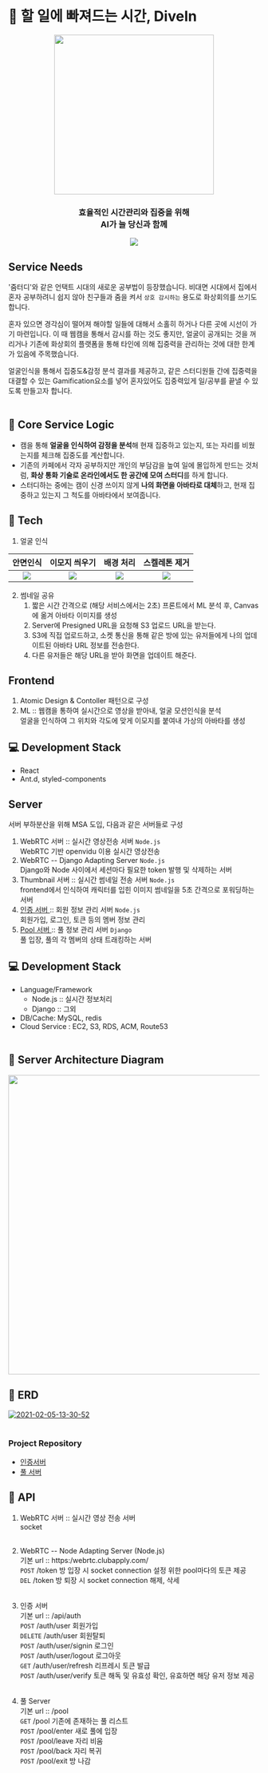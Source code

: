 # 🤽 할 일에 빠져드는 시간, DiveIn

<div align="center">
  <img src="https://user-images.githubusercontent.com/7090906/107105445-ad1ac680-6869-11eb-9eb9-65e95b945424.png"  width="320" />
  <h3>
    효율적인 시간관리와 집중을 위해<br/>
    AI가 늘 당신과 함께
  </h3>

  <div>
    <img src="https://badgen.net/badge/AI/DiveIn/blue"/>
  </div>
</div>

## Service Needs

'줌터디'와 같은 언택트 시대의 새로운 공부법이 등장했습니다.
비대면 시대에서 집에서 혼자 공부하려니 쉽지 않아 친구들과 줌을 켜서 `상호 감시하는` 용도로 화상회의를 쓰기도 합니다.

혼자 있으면 경각심이 떨어져 해야할 일들에 대해서 소홀히 하거나 다른 곳에 시선이 가기 마련입니다.
이 때 웹캠을 통해서 감시를 하는 것도 좋지만, 얼굴이 공개되는 것을 꺼리거나 기존에 화상회의 플랫폼을 통해 타인에 의해 집중력을 관리하는 것에 대한 한계가 있음에 주목했습니다.

얼굴인식을 통해서 집중도&감정 분석 결과를 제공하고, 같은 스터디원들 간에 집중력을 대결할 수 있는 Gamification요소를 넣어 혼자있어도 집중력있게 일/공부를 끝낼 수 있도록 만들고자 합니다.<br><br>

## 📌 Core Service Logic

- 캠을 통해 **얼굴을 인식하여 감정을 분석**해 현재 집중하고 있는지, 또는 자리를 비웠는지를 체크해 집중도를 계산합니다.
- 기존의 카페에서 각자 공부하지만 개인의 부담감을 높여 일에 몰입하게 만드는 것처럼, **화상 통화 기술로 온라인에서도 한 공간에 모여 스터디**를 하게 합니다.
- 스터디하는 중에는 캠이 신경 쓰이지 않게 **나의 화면을 아바타로 대체**하고, 현재 집중하고 있는지 그 척도를 아바타에서 보여줍니다.

## 🚀 Tech

1. 얼굴 인식

|                                                 안면인식                                                  |                                               이모지 씌우기                                               |                                                 배경 처리                                                 |                                               스켈레톤 제거                                               |
| :-------------------------------------------------------------------------------------------------------: | :-------------------------------------------------------------------------------------------------------: | :-------------------------------------------------------------------------------------------------------: | :-------------------------------------------------------------------------------------------------------: |
| ![](https://user-images.githubusercontent.com/7090906/107106329-68455e80-686e-11eb-9b0c-5f35dab93f7c.png) | ![](https://user-images.githubusercontent.com/7090906/107106333-6a0f2200-686e-11eb-9147-0448b5a67d81.png) | ![](https://user-images.githubusercontent.com/7090906/107106335-6b404f00-686e-11eb-9211-500b5e2bd375.png) | ![](https://user-images.githubusercontent.com/7090906/107106339-6d0a1280-686e-11eb-8e60-e9f4774cc584.png) |

2. 썸네일 공유
   1. 짧은 시간 간격으로 (해당 서비스에서는 2초) 프론트에서 ML 분석 후, Canvas에 옮겨 아바타 이미지를 생성
   2. Server에 Presigned URL을 요청해 S3 업로드 URL을 받는다.
   3. S3에 직접 업로드하고, 소켓 통신을 통해 같은 방에 있는 유저들에게 나의 업데이트된 아바타 URL 정보를 전송한다.
   4. 다른 유저들은 해당 URL을 받아 화면을 업데이트 해준다.

## Frontend

1.  Atomic Design & Contoller 패턴으로 구성
2.  ML :: 웹캠을 통하여 실시간으로 영상을 받아내, 얼굴 모션인식을 분석<br/>
    얼굴을 인식하여 그 위치와 각도에 맞게 이모지를 붙여내 가상의 아바타를 생성

## 💻 Development Stack

- React
- Ant.d, styled-components

## Server
서버 부하분산을 위해 MSA 도입, 다음과 같은 서버들로 구성

1. WebRTC 서버 :: 실시간 영상전송 서버 `Node.js`<br>
   WebRTC 기반 openvidu 이용 실시간 영상전송<br>
2. WebRTC -- Django Adapting Server `Node.js`<br>
   Django와 Node 사이에서 세션마다 필요한 token 발행 및 삭제하는 서버<br>
3. Thumbnail 서버 :: 실시간 썸네일 전송 서버 `Node.js`<br>
   frontend에서 인식하여 캐릭터를 입힌 이미지 썸네일을 5초 간격으로 포워딩하는 서버<br>
4. [ 인증 서버 ](https://github.com/teamDiveIn/FocusMe-Auth-Server) :: 회원 정보 관리 서버 `Node.js`<br>
   회원가입, 로그인, 토큰 등의 멤버 정보 관리<br>
5. [ Pool 서버 ](https://github.com/teamDiveIn/FocusMe-Pool-Server) :: 풀 정보 관리 서버 `Django`<br>
   풀 입장, 풀의 각 멤버의 상태 트래킹하는 서버<br>

## 💻 Development Stack<br>

- Language/Framework<br>
  - Node.js :: 실시간 정보처리<br>
  - Django :: 그외<br>
- DB/Cache: MySQL, redis<br>
- Cloud Service : EC2, S3, RDS, ACM, Route53<br><br>

## 📌 Server Architecture Diagram<br>

<img src="https://user-images.githubusercontent.com/7090906/107105446-b015b700-6869-11eb-8506-9ca9e39ad4e8.png" width="600px"  />

## 📌 ERD

<a href="https://ibb.co/gJjcC7p"><img src="https://i.ibb.co/DQVjnby/2021-02-05-13-30-52.png" alt="2021-02-05-13-30-52" border="0"></a><br /><a target='_blank' href='https://imgbb.com/'></a><br />

### Project Repository<br>

- [인증서버](https://github.com/teamDiveIn/FocusMe-Auth-Server)
- [풀 서버](https://github.com/teamDiveIn/FocusMe-Pool-Server)

## 📌 API<br>

1. WebRTC 서버 :: 실시간 영상 전송 서버<br>
   socket<br><br>

2. WebRTC -- Node Adapting Server (Node.js)<br>
   기본 url :: https:/webrtc.clubapply.com/ <br>
   `POST` /token 방 입장 시 socket connection 설정 위한 pool마다의 토큰 제공 <br>
   `DEL` /token 방 퇴장 시 socket connection 해제, 삭세<br><br>

3. 인증 서버 <br>
   기본 url :: /api/auth<br>
   `POST` /auth/user 회원가입<br>
   `DELETE` /auth/user 회원탈퇴<br>
   `POST` /auth/user/signin 로그인<br>
   `POST` /auth/user/logout 로그아웃<br>
   `GET` /auth/user/refresh 리프레시 토큰 발급<br>
   `POST` /auth/user/verify 토큰 해독 및 유효성 확인, 유효하면 해당 유저 정보 제공<br><br>

4. 풀 Server<br>
   기본 url :: /pool<br>
   `GET` /pool 기존에 존재하는 풀 리스트 <br>
   `POST` /pool/enter 새로 풀에 입장<br>
   `POST` /pool/leave 자리 비움<br>
   `POST` /pool/back 자리 복귀<br>
   `POST` /pool/exit 방 나감<br><br>
